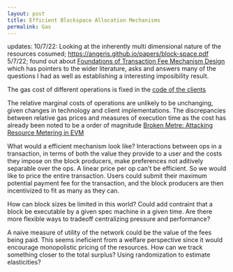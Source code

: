 ```yaml
---
layout: post
title: Efficient Blockspace Allocation Mechanisms
permalink: Gas
---
```



updates:
10/7/22: Looking at the inherently multi dimensional nature of the resources cosumed; https://angeris.github.io/papers/block-space.pdf 
5/7/22; found out about [Foundations of Transaction Fee Mechanism Design](https://arxiv.org/pdf/2111.03151.pdf) which has pointers to the wider literature,  asks and answers many of the questions I had as well as establishing a interesting imposibility result. 

The gas cost of different operations is fixed in the [code of the clients 
](https://github.com/ethereum/go-ethereum/blob/master/params/protocol_params.go) 

The relative marginal costs of operations are unlikely to be unchanging, given changes in technology and client implementations. The discrepancies between relative gas prices and measures of execution time as the cost has already been noted to be a order of magnitude [Broken Metre: Attacking Resource Metering in EVM](https://arxiv.org/abs/1909.07220)

What would a efficient mechanism look like?  Interactions between ops in a transaction, in terms of both the value they provide to a user and the costs they impose on the block producers, make preferences not aditively separable over the ops. A linear price per op can't be efficient. So we would like to price the entire transaction. Users could submit their maximum potential payment fee for the transaction, and the block producers are then incentivized to fit as many as they can. 


How can block sizes be limited in this world? Could add contraint that a block be executable by a given spec machine in a given time. Are there more flexible ways to tradeoff centralizing pressure and performance?


A naive measure of utility of the network could be the value of the fees being paid.
This seems ineficient from a welfare perspective since it would encourage monopolistic pricing of the resources.
How can we track something closer to the total surplus? Using randomization to estimate elasticities?
